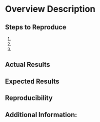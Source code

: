 <!-- Hello! If you're filing a bug, please include every step so as to help us reproduce it on our machines. If you're unsure about how to file an issue, use the issue template. If you need any help regarding usage of coala, check out the documentation or hit us up on chat. You can ignore or delete this text, it is commented and won't appear when the issue is submitted or previewed. -->

# Overview Description

## Steps to Reproduce

1.
2.
3.

## Actual Results

## Expected Results

## Reproducibility

## Additional Information:

